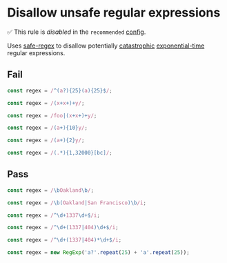 # Disallow unsafe regular expressions

✅ This rule is _disabled_ in the `recommended` [config](https://github.com/sindresorhus/eslint-plugin-unicorn#preset-configs).

<!-- end auto-generated rule header -->
<!-- Do not manually modify this header. Run: `npm run fix:eslint-docs` -->

Uses [safe-regex](https://github.com/substack/safe-regex) to disallow potentially [catastrophic](https://regular-expressions.info/catastrophic.html) [exponential-time](https://perlgeek.de/blog-en/perl-tips/in-search-of-an-exponetial-regexp.html) regular expressions.

## Fail

```js
const regex = /^(a?){25}(a){25}$/;
```

```js
const regex = /(x+x+)+y/;
```

```js
const regex = /foo|(x+x+)+y/;
```

```js
const regex = /(a+){10}y/;
```

```js
const regex = /(a+){2}y/;
```

```js
const regex = /(.*){1,32000}[bc]/;
```

## Pass

```js
const regex = /\bOakland\b/;
```

```js
const regex = /\b(Oakland|San Francisco)\b/i;
```

```js
const regex = /^\d+1337\d+$/i;
```

```js
const regex = /^\d+(1337|404)\d+$/i;
```

```js
const regex = /^\d+(1337|404)*\d+$/i;
```

```js
const regex = new RegExp('a?'.repeat(25) + 'a'.repeat(25));
```
